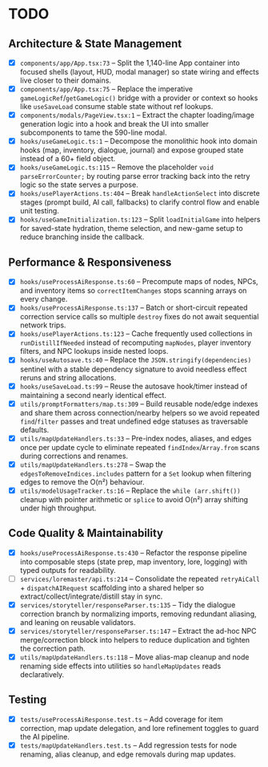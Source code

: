 # TODO

## Architecture & State Management
- [x] `components/app/App.tsx:73` – Split the 1,140-line App container into focused shells (layout, HUD, modal manager) so state wiring and effects live closer to their domains.
- [x] `components/app/App.tsx:75` – Replace the imperative `gameLogicRef`/`getGameLogic()` bridge with a provider or context so hooks like `useSaveLoad` consume stable state without ref lookups.
- [x] `components/modals/PageView.tsx:1` – Extract the chapter loading/image generation logic into a hook and break the UI into smaller subcomponents to tame the 590-line modal.
- [x] `hooks/useGameLogic.ts:1` – Decompose the monolithic hook into domain hooks (map, inventory, dialogue, journal) and expose grouped state instead of a 60+ field object.
- [x] `hooks/useGameLogic.ts:115` – Remove the placeholder `void parseErrorCounter;` by routing parse error tracking back into the retry logic so the state serves a purpose.
- [x] `hooks/usePlayerActions.ts:404` – Break `handleActionSelect` into discrete stages (prompt build, AI call, fallbacks) to clarify control flow and enable unit testing.
- [x] `hooks/useGameInitialization.ts:123` – Split `loadInitialGame` into helpers for saved-state hydration, theme selection, and new-game setup to reduce branching inside the callback.

## Performance & Responsiveness
- [x] `hooks/useProcessAiResponse.ts:60` – Precompute maps of nodes, NPCs, and inventory items so `correctItemChanges` stops scanning arrays on every change.
- [x] `hooks/useProcessAiResponse.ts:137` – Batch or short-circuit repeated correction service calls so multiple `destroy` fixes do not await sequential network trips.
- [x] `hooks/usePlayerActions.ts:123` – Cache frequently used collections in `runDistillIfNeeded` instead of recomputing `mapNodes`, player inventory filters, and NPC lookups inside nested loops.
- [x] `hooks/useAutosave.ts:40` – Replace the `JSON.stringify(dependencies)` sentinel with a stable dependency signature to avoid needless effect reruns and string allocations.
- [x] `hooks/useSaveLoad.ts:99` – Reuse the autosave hook/timer instead of maintaining a second nearly identical effect.
- [x] `utils/promptFormatters/map.ts:309` – Build reusable node/edge indexes and share them across connection/nearby helpers so we avoid repeated `find`/`filter` passes and treat undefined edge statuses as traversable defaults.
- [x] `utils/mapUpdateHandlers.ts:33` – Pre-index nodes, aliases, and edges once per update cycle to eliminate repeated `findIndex`/`Array.from` scans during corrections and renames.
- [x] `utils/mapUpdateHandlers.ts:278` – Swap the `edgesToRemoveIndices.includes` pattern for a `Set` lookup when filtering edges to remove the O(n²) behaviour.
- [x] `utils/modelUsageTracker.ts:16` – Replace the `while (arr.shift())` cleanup with pointer arithmetic or `splice` to avoid O(n²) array shifting under high throughput.

## Code Quality & Maintainability
- [x] `hooks/useProcessAiResponse.ts:430` – Refactor the response pipeline into composable steps (state prep, map inventory, lore, logging) with typed outputs for readability.
- [ ] `services/loremaster/api.ts:214` – Consolidate the repeated `retryAiCall` + `dispatchAIRequest` scaffolding into a shared helper so extract/collect/integrate/distill stay in sync.
- [x] `services/storyteller/responseParser.ts:135` – Tidy the dialogue correction branch by normalizing imports, removing redundant aliasing, and leaning on reusable validators.
- [x] `services/storyteller/responseParser.ts:147` – Extract the ad-hoc NPC merge/correction block into helpers to reduce duplication and tighten the correction path.
- [x] `utils/mapUpdateHandlers.ts:118` – Move alias-map cleanup and node renaming side effects into utilities so `handleMapUpdates` reads declaratively.

## Testing
- [x] `tests/useProcessAiResponse.test.ts` – Add coverage for item correction, map update delegation, and lore refinement toggles to guard the AI pipeline.
- [x] `tests/mapUpdateHandlers.test.ts` – Add regression tests for node renaming, alias cleanup, and edge removals during map updates.
